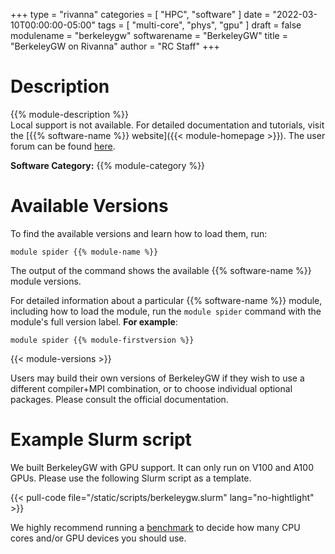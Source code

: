 +++
type = "rivanna"
categories = [
  "HPC",
  "software"
]
date = "2022-03-10T00:00:00-05:00"
tags = [
  "multi-core",
  "phys",
  "gpu"
]
draft = false
modulename = "berkeleygw"
softwarename = "BerkeleyGW"
title = "BerkeleyGW on Rivanna"
author = "RC Staff"
+++

# Description
{{% module-description %}}
<br>
Local support is not available. For detailed documentation and tutorials, visit the [{{% software-name %}} website]({{< module-homepage >}}). The user forum can be found [here](https://groups.google.com/a/berkeleygw.org/g/help).

**Software Category:** {{% module-category %}}

# Available Versions
To find the available versions and learn how to load them, run:
```
module spider {{% module-name %}}
```

The output of the command shows the available {{% software-name %}} module versions.

For detailed information about a particular {{% software-name %}} module, including how to load the module, run the `module spider` command with the module's full version label. __For example__:
```
module spider {{% module-firstversion %}}
```

{{< module-versions >}}

Users may build their own versions of BerkeleyGW if they wish to use a different compiler+MPI combination, or to choose individual optional packages. Please consult the official documentation.

# Example Slurm script

We built BerkeleyGW with GPU support. It can only run on V100 and A100 GPUs. Please use the following Slurm script as a template.


{{< pull-code file="/static/scripts/berkeleygw.slurm" lang="no-hightlight" >}}

We highly recommend running a [benchmark](https://learning.rc.virginia.edu/tutorials/benchmark-parallel-programs/) to decide how many CPU cores and/or GPU devices you should use.
